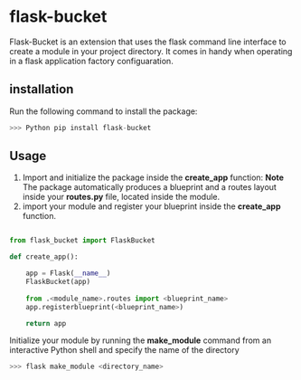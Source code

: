 # flask-bucket

Flask-Bucket is an extension that uses the flask command line interface to create a module in your project directory. It comes in handy when operating in a flask application factory configuaration. 

## installation

Run the following command to install the package:

```python
>>> Python pip install flask-bucket
```
## Usage

1. Import and initialize the package inside the **create_app** function:
**Note** The package automatically produces a blueprint and a routes layout inside your
**routes.py** file, located inside the module.
2. import your module and register your blueprint inside the **create_app** function.  

```python

from flask_bucket import FlaskBucket 

def create_app():

    app = Flask(__name__)
    FlaskBucket(app)
    
    from .<module_name>.routes import <blueprint_name>
    app.registerblueprint(<blueprint_name>)

    return app
```

Initialize your module by running the **make_module** command from an interactive Python shell and specify the name of the directory

```python
>>> flask make_module <directory_name>
```